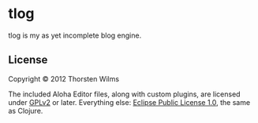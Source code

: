 # tlog

tlog is my as yet incomplete blog engine.

## License

Copyright © 2012 Thorsten Wilms

The included Aloha Editor files, along with custom plugins, are licensed under [GPLv2](http://www.gnu.org/licenses/gpl-2.0.html) or later. Everything else: [Eclipse Public License 1.0](http://www.eclipse.org/legal/epl-v10.html), the same as Clojure.